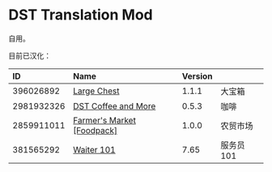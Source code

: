 # DST Translation Mod

自用。

目前已汉化：

| ID         | Name                                                                                            | Version |            |
| :--------- | :---------------------------------------------------------------------------------------------- | :------ | :--------- |
| 396026892  | [Large Chest](https://steamcommunity.com/sharedfiles/filedetails/?id=396026892)                 | 1.1.1   | 大宝箱     |
| 2981932326 | [DST Coffee and More](https://steamcommunity.com/sharedfiles/filedetails/?id=2981932326)        | 0.5.3   | 咖啡       |
| 2859911011 | [Farmer's Market [Foodpack]](https://steamcommunity.com/sharedfiles/filedetails/?id=2859911011) | 1.0.0   | 农贸市场   |
| 381565292  | [Waiter 101](https://steamcommunity.com/sharedfiles/filedetails/?id=381565292)                  | 7.65    | 服务员 101 |
